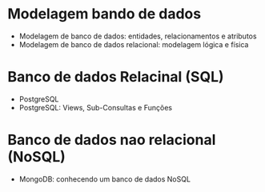 # Modelagem bando de dados 
- Modelagem de banco de dados: entidades, relacionamentos e atributos
- Modelagem de banco de dados relacional: modelagem lógica e física

# Banco de dados Relacinal (SQL)
- PostgreSQL
- PostgreSQL: Views, Sub-Consultas e Funções

 # Banco de dados nao relacional (NoSQL)
 
 - MongoDB: conhecendo um banco de dados NoSQL
